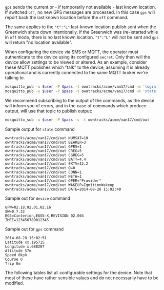 
`gps` sends the current or - if temporarily not available - last known
location. If switched `off`, no new GPS messages are processed. In this case
`gps` will report back the last known location
before the `off` command.

The same applies to the `"t":"L"` last-known location publish sent when the Greenwich shuts
down intentionally.  If the Greenwich was (re-)started while in `off` mode,
there is no last known location. `"t":"L"` will not be sent and `gps` will
return "no location available".

When configuring the device via SMS or MQTT, the operator must authenticate to
the device using its configured `secret`. Only then will the device allow settings
to be viewed or altered. As an example, consider these MQTT publishes which "talk"
to the device, assuming it is already operational and is currently connected to
the same MQTT broker we're talking to.

```bash
mosquitto_pub -u $user -P $pass -t owntracks/acme/van17/cmd -m 'login 123456'
mosquitto_pub -u $user -P $pass -t owntracks/acme/van17/cmd -m 'state'
```

We recommend subscribing to the output of the commands, as the device will inform
you of errors, and in the case of commands which produce
output, will use that topic to publish output:

```bash
mosquitto_sub -u $user -P $pass -v -t owntracks/acme/van17/cmd/out
```

Sample output for `state` command
```
owntracks/acme/van17/cmd/out NUMSAT=10
owntracks/acme/van17/cmd/out BEARER=3
owntracks/acme/van17/cmd/out GPRS=1
owntracks/acme/van17/cmd/out CREG=5
owntracks/acme/van17/cmd/out CGREG=5
owntracks/acme/van17/cmd/out BATT=4.4
owntracks/acme/van17/cmd/out EXTV=12.2
owntracks/acme/van17/cmd/out Q=0
owntracks/acme/van17/cmd/out CONN=1
owntracks/acme/van17/cmd/out NETW=1
owntracks/acme/van17/cmd/out OPER="Provider"
owntracks/acme/van17/cmd/out WAKEUP=IgnitionWakeup
owntracks/acme/van17/cmd/out DATE=2014-08-28 15:02:40
```

Sample out for `device` command
```
uFW=02.18,02.01,02.16
SW=0.7.32
EG5=Cinterion,EGS5-X,REVISION 02.004
IMEI=123456789012345
```

Sample out for `gps` command
```
2014-08-28 15:02:51
Latitude xx.195715
Longitude x.688207
Altitude 57m
Speed 0kph
Course 0
Trip 0m

```


The following tables list all configurable settings for the device. Note that
most of these have rather sensible values and do not necessarily have to be
modified.

